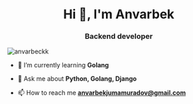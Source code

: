 <h1 align="center">Hi 👋, I'm Anvarbek</h1>
<h3 align="center">Backend developer</h3>

<p align="left"> <img src="https://komarev.com/ghpvc/?username=anvarbeckk&label=Profile%20views&color=0e75b6&style=flat" alt="anvarbeckk" /> </p>

- 🌱 I’m currently learning **Golang**

- 💬 Ask me about **Python, Golang, Django**

- 📫 How to reach me **anvarbekjumamuradov@gmail.com**
